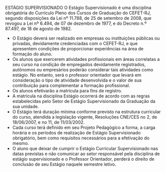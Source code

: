 ESTÁGIO SUPERVISIONADO
O Estágio Supervisionado é uma disciplina obrigatória do Currículo Pleno dos Cursos de
Graduação do CEFET-RJ, segundo disposições da Lei nº 11.788, de 25 de setembro de 2008,
que revogou a Lei nº 6.494, de 07 de dezembro de 1977, e do Decreto n.º 87.497, de 18 de
agosto de 1982.
- O Estágio deverá ser realizado em empresas ou instituições públicas ou privadas, devidamente credenciadas com o CEFET-RJ, e que apresentem condições de proporcionar experiências
na área de formação do aluno.
- Os alunos que exercerem atividades profissionais em áreas correlatas a seu curso na condição de empregados devidamente registrados, autônomos ou empresários poderão considerar
tais atividades como estágio. No entanto, será o professor orientador que levará em consideração
o tipo de atividade desenvolvida e o valor de sua contribuição para complementar a formação
profissional.
- Os alunos efetivarão a matrícula para fins de registro.
- A matrícula na disciplina Estágio ocorrerá de acordo com as regras estabelecidas pelo
Setor de Estágio Supervisionado da Graduação da sua unidade.
- O Estágio terá duração mínima conforme previsto na estrutura curricular do curso, atendida a legislação vigente, Resoluções CNE/CES no 2, de 18/06/2007, e no 11, de 11/03/2002.
- Cada curso terá definido em seu Projeto Pedagógico a forma, a carga horária e os períodos de realização de Estágio Supervisionado obrigatório, bem como requisitos necessários para
a efetivação do mesmo.
- O aluno que deixar de cumprir o Estágio Curricular Supervisionado nas datas previstas
e não comunicar ao setor responsável pela disciplina de estágio supervisionado e o Professor
Orientador, perderá o direito de conclusão de seu Estágio naquele semestre letivo.
